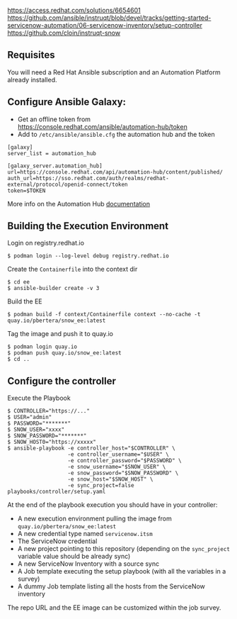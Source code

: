 https://access.redhat.com/solutions/6654601
https://github.com/ansible/instruqt/blob/devel/tracks/getting-started-servicenow-automation/06-servicenow-inventory/setup-controller
https://github.com/cloin/instruqt-snow

## Requisites

You will need a Red Hat Ansible subscription and an Automation Platform already installed.

## Configure Ansible Galaxy:

- Get an offline token from https://console.redhat.com/ansible/automation-hub/token
- Add to `/etc/ansible/ansible.cfg` the automation hub and the token

```
[galaxy]
server_list = automation_hub

[galaxy_server.automation_hub]
url=https://console.redhat.com/api/automation-hub/content/published/
auth_url=https://sso.redhat.com/auth/realms/redhat-external/protocol/openid-connect/token
token=$TOKEN
```

More info on the Automation Hub [documentation](https://access.redhat.com/documentation/en-us/red_hat_ansible_automation_platform/2.4/html/getting_started_with_automation_hub/configure-hub-primary#proc-configure-automation-hub-server-cli)

## Building the Execution Environment

Login on registry.redhat.io

```
$ podman login --log-level debug registry.redhat.io
```

Create the `Containerfile` into the context dir

```
$ cd ee
$ ansible-builder create -v 3
```

Build the EE

```
$ podman build -f context/Containerfile context --no-cache -t quay.io/pbertera/snow_ee:latest
```

Tag the image and push it to quay.io

```
$ podman login quay.io
$ podman push quay.io/snow_ee:latest
$ cd ..
```

## Configure the controller

Execute the Playbook

```
$ CONTROLLER="https://..."
$ USER="admin"
$ PASSWORD="*******"
$ SNOW_USER="xxxx"
$ SNOW_PASSWORD="*******"
$ SNOW_HOST0="https://xxxxx"
$ ansible-playbook -e controller_host="$CONTROLLER" \
                   -e controller_username="$USER" \
                   -e controller_password="$PASSWORD" \
                   -e snow_username="$SNOW_USER" \
                   -e snow_password="$SNOW_PASSWORD" \
                   -e snow_host="$SNOW_HOST" \
                   -e sync_project=false playbooks/controller/setup.yaml
```

At the end of the playbook execution you should have in your controller:
- A new execution environment pulling the image from `quay.io/pbertera/snow_ee:latest`
- A new credential type named `servicenow.itsm`
- The ServiceNow credential
- A new project pointing to this repository (depending on the `sync_project` variable value should be already sync)
- A new ServiceNow Inventory with a source sync
- A Job template executing the setup playbook (with all the variables in a survey)
- A dummy Job template listing all the hosts from the ServiceNow inventory

The repo URL and the EE image can be customized within the job survey.
